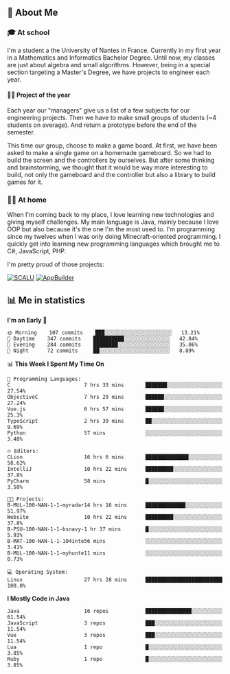 ## 👀 About Me

### 🎓 At school

I'm a student a the University of Nantes in France. Currently in my first year in a Mathematics and Informatics Bachelor Degree. Until now, my classes are just about algebra and small algorithms. However, being in a special section targeting a Master's Degree, we have projects to engineer each year. 

#### 🔧🔬 Project of the year

Each year our "managers" give us a list of a few subjects for our engineering projects. Then we have to make small groups of students (~4 students on average). And return a prototype before the end of the semester.

This time our group, choose to make a game board. At first, we have been asked to make a single game on a homemade gameboard. So we had to build the screen and the controllers by ourselves. 
But after some thinking and brainstorming, we thought that it would be way more interesting to build, not only the gameboard and the controller but also a library to build games for it.

### 👨‍💻 At home

When I'm coming back to my place, I love learning new technologies and giving myself challenges. My main language is Java, mainly because I love OOP but also because it's the one I'm the most used to. I'm programming since my twelves when I was only doing Minecraft-oriented programming.  I quickly get into learning new programming languages which brought me to C#, JavaScript, PHP. 

I'm pretty proud of those projects:

[![SCALU](https://github-readme-stats.vercel.app/api/pin?username=renardfute&repo=SCALU)](https://github.com/renardfute/scalu)
[![AppBuilder](https://github-readme-stats.vercel.app/api/pin?username=pulsedev2&repo=AppBuilder)](https://github.com/pulsedev2/AppBuilder)

## 📊 Me in statistics
<!--START_SECTION:waka-->
**I'm an Early 🐤** 

```text
🌞 Morning    107 commits    ███░░░░░░░░░░░░░░░░░░░░░░   13.21% 
🌆 Daytime    347 commits    ██████████░░░░░░░░░░░░░░░   42.84% 
🌃 Evening    284 commits    ████████░░░░░░░░░░░░░░░░░   35.06% 
🌙 Night      72 commits     ██░░░░░░░░░░░░░░░░░░░░░░░   8.89%

```


📊 **This Week I Spent My Time On** 

```text
💬 Programming Languages: 
C                        7 hrs 33 mins       ███████░░░░░░░░░░░░░░░░░░   27.54% 
ObjectiveC               7 hrs 29 mins       ██████░░░░░░░░░░░░░░░░░░░   27.24% 
Vue.js                   6 hrs 57 mins       ██████░░░░░░░░░░░░░░░░░░░   25.3% 
TypeScript               2 hrs 39 mins       ██░░░░░░░░░░░░░░░░░░░░░░░   9.69% 
Python                   57 mins             ░░░░░░░░░░░░░░░░░░░░░░░░░   3.48%

🔥 Editors: 
CLion                    16 hrs 6 mins       ██████████████░░░░░░░░░░░   58.62% 
IntelliJ                 10 hrs 22 mins      █████████░░░░░░░░░░░░░░░░   37.8% 
PyCharm                  58 mins             █░░░░░░░░░░░░░░░░░░░░░░░░   3.58%

🐱‍💻 Projects: 
B-MUL-100-NAN-1-1-myradar14 hrs 16 mins      █████████████░░░░░░░░░░░░   51.97% 
Website                  10 hrs 22 mins      █████████░░░░░░░░░░░░░░░░   37.8% 
B-PSU-100-NAN-1-1-bsnavy-1 hr 37 mins        █░░░░░░░░░░░░░░░░░░░░░░░░   5.93% 
B-MAT-100-NAN-1-1-104inte56 mins             ░░░░░░░░░░░░░░░░░░░░░░░░░   3.41% 
B-MUL-100-NAN-1-1-myhunte11 mins             ░░░░░░░░░░░░░░░░░░░░░░░░░   0.73%

💻 Operating System: 
Linux                    27 hrs 28 mins      █████████████████████████   100.0%

```

**I Mostly Code in Java** 

```text
Java                     16 repos            ███████████████░░░░░░░░░░   61.54% 
JavaScript               3 repos             ███░░░░░░░░░░░░░░░░░░░░░░   11.54% 
Vue                      3 repos             ███░░░░░░░░░░░░░░░░░░░░░░   11.54% 
Lua                      1 repo              █░░░░░░░░░░░░░░░░░░░░░░░░   3.85% 
Ruby                     1 repo              █░░░░░░░░░░░░░░░░░░░░░░░░   3.85%

```



<!--END_SECTION:waka-->
